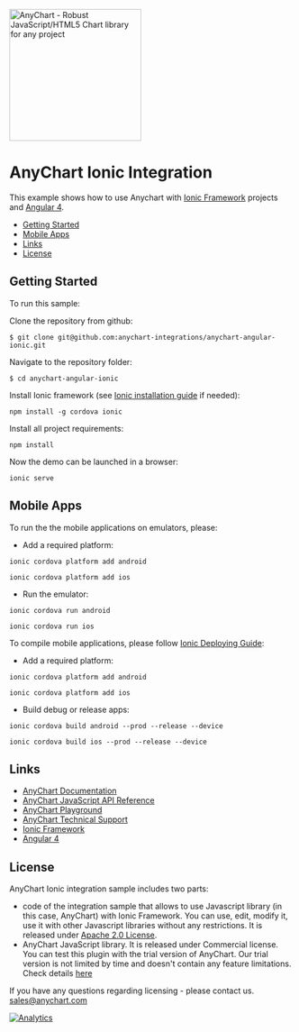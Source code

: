 [<img src="https://cdn.anychart.com/images/logo-transparent-segoe.png?2" width="234px" alt="AnyChart - Robust JavaScript/HTML5 Chart library for any project">](https://anychart.com)
# AnyChart Ionic Integration

This example shows how to use Anychart with
[Ionic Framework](http://ionicframework.com/docs/) projects and [Angular 4](https://angular.io/).  

* [Getting Started](#getting-started)
* [Mobile Apps](#mobile-apps)
* [Links](#links)
* [License](#license)

## Getting Started
To run this sample:

Clone the repository from github:
```
$ git clone git@github.com:anychart-integrations/anychart-angular-ionic.git
```

Navigate to the repository folder:
```
$ cd anychart-angular-ionic
```

Install Ionic framework (see [Ionic installation guide](http://ionicframework.com/docs/intro/installation/) if needed):
```
npm install -g cordova ionic
```

Install all project requirements:
```
npm install
```
 
Now the demo can be launched in a browser:
```
ionic serve
```

## Mobile Apps

To run the the mobile applications on emulators, please:
 - Add a required platform:
  ```
  ionic cordova platform add android
  ```
  ```
  ionic cordova platform add ios
  ```
 - Run the emulator:
  ```
  ionic cordova run android
  ```
  ```
  ionic cordova run ios
  ``` 
 
To compile mobile applications, please follow [Ionic Deploying Guide](http://ionicframework.com/docs/intro/deploying/):
 - Add a required platform:
  ```
  ionic cordova platform add android
  ```
  ```
  ionic cordova platform add ios
  ```
 - Build debug or release apps:
  ```
  ionic cordova build android --prod --release --device
  ```
  ```
  ionic cordova build ios --prod --release --device
  ```
  

## Links
* [AnyChart Documentation](https://docs.anychart.com)
* [AnyChart JavaScript API Reference](https://api.anychart.com)
* [AnyChart Playground](https://playground.anychart.com)
* [AnyChart Technical Support](https://www.anychart.com/support)
* [Ionic Framework](http://ionicframework.com/docs/)
* [Angular 4](https://angular.io/)


## License
AnyChart Ionic integration sample includes two parts:
- code of the integration sample that allows to use Javascript library (in this case, AnyChart) with Ionic Framework. 
You can use, edit, modify it, use it with other Javascript libraries 
without any restrictions. It is released under [Apache 2.0 License](LICENSE).
- AnyChart JavaScript library. It is released under Commercial license. 
You can test this plugin with the trial version of AnyChart. Our trial version is 
not limited by time and doesn't contain any feature limitations. 
Check details [here](https://www.anychart.com/buy/) 

If you have any questions regarding licensing - please contact us. <sales@anychart.com>

[![Analytics](https://ga-beacon.appspot.com/UA-228820-4/Integrations/Anychart-Angular-Ionic?pixel&useReferer)](https://github.com/igrigorik/ga-beacon)



